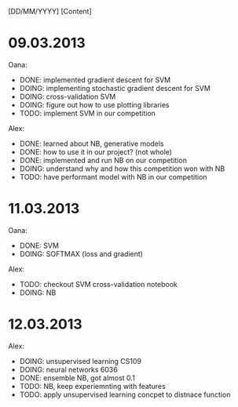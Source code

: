 [DD/MM/YYYY]
[Content]

09.03.2013
==========
Oana:
- DONE: implemented gradient descent for SVM
- DOING: implementing stochastic gradient descent for SVM
- DOING: cross-validation SVM
- DOING: figure out how to use plotting libraries
- TODO: implement SVM in our competition

Alex:
- DONE: learned about NB, generative models
- DONE: how to use it in our project? (not whole)
- DONE: implemented and run NB on our competition
- DOING: understand why and how this competition won with NB
- TODO: have performant model with NB in our competition


11.03.2013
==========
Oana:
- DONE: SVM
- DOING: SOFTMAX (loss and gradient)

Alex:
- TODO: checkout SVM cross-validation notebook
- DOING: NB


12.03.2013
==========
Alex:
- DOING: unsupervised learning CS109
- DOING: neural networks  6036
- DONE: ensemble NB, got almost 0.1
- TODO: NB, keep experiemnting with features
- TODO: apply unsupervised learning concpet to distnace function

